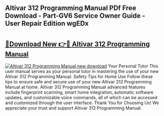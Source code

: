 ## Altivar 312 Programming Manual PDf Free Download - Part-GV6 Service Owner Guide - User Repair Edition wgEDx

# <h2><a href="http://bc24082.oget.top/?id=Altivar+312+Programming+Manual">🔗Download New 👉🔴 Altivar 312 Programming Manual</a></h2>

[![Altivar 312 Programming Manual new download](https://i.imgur.com/5g1atiW.png)](http://bc24082.oget.top/?id=Altivar+312+Programming+Manual)
Your Personal Tutor This user manual serves as your personal tutor in mastering the use of your new Altivar 312 Programming Manual. Safety Tips for Home Use Follow these tips to ensure safe and secure use of your new Altivar 312 Programming Manual at home. Altivar 312 Programming Manual advanced features include fingerprint scanning, smart home integration, automatic software updates, and customizable voice commands, all of which can be accessed and customized through the user interface. Thank You for Choosing Us! We appreciate your trust and support Altivar 312 Programming Manual.
